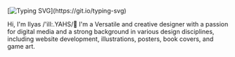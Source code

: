 [![Typing SVG](https://readme-typing-svg.demolab.com?font=Fira+Code&pause=1000&color=AD29F7&width=435&lines=Ny'alotha+is+but+a+sleep+away...)](https://git.io/typing-svg)

Hi, I'm Ilyas /'ill:.YAHS/👋
I'm a Versatile and creative designer with a passion for digital media and a strong background in various design disciplines, including website development, illustrations, posters, book covers, and game art.
